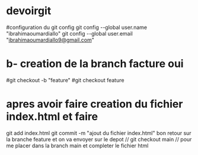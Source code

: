 # devoirgit
#configuration du git config
git config --global user.name "ibrahimaoumardiallo"
git config --global user.email "ibrahimaoumardiallo9@gmail.com"
# b- creation de la branch facture oui
#git checkout -b "feature"
#git checkout feature 
# apres avoir faire creation du fichier index.html et faire
git add index.html
git commit -m "ajout du fichier index.html"
bon retour sur la branche feature et on va envoyer sur le depot
// git checkout main // pour me placer dans la branch main et completer le fichier html